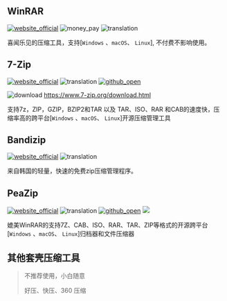 ## WinRAR
[![website_official](https://gitbook07.oss-cn-hangzhou.aliyuncs.com/website_official.svg)](https://www.rarlab.com/) ![money_pay](https://gitbook07.oss-cn-hangzhou.aliyuncs.com/money_pay.svg) ![translation](https://gitbook07.oss-cn-hangzhou.aliyuncs.com/translation.svg)

喜闻乐见的压缩工具，支持[`Windows` 、`macOS`、 `Linux`], 不付费不影响使用。

## 7-Zip
[![website_official](https://gitbook07.oss-cn-hangzhou.aliyuncs.com/website_official.svg)](http://www.7-zip.org/)  ![translation](https://gitbook07.oss-cn-hangzhou.aliyuncs.com/translation.svg) [![github_open](https://gitbook07.oss-cn-hangzhou.aliyuncs.com/github_open.svg)](https://sourceforge.net/projects/sevenzip/files/7-Zip/)

![download](https://gitbook07.oss-cn-hangzhou.aliyuncs.com/download.svg) https://www.7-zip.org/download.html

支持7z，ZIP，GZIP，BZIP2和TAR 以及 TAR、ISO、RAR 和CAB的速度快，压缩率高的跨平台[`Windows` 、`macOS`、 `Linux`]开源压缩管理工具

## Bandizip
[![website_official](https://gitbook07.oss-cn-hangzhou.aliyuncs.com/website_official.svg)](https://www.bandisoft.com/bandizip/) ![translation](https://gitbook07.oss-cn-hangzhou.aliyuncs.com/translation.svg)

来自韩国的轻量，快速的免费zip压缩管理程序。

## PeaZip
[![website_official](https://gitbook07.oss-cn-hangzhou.aliyuncs.com/website_official.svg)](http://www.peazip.org/) ![translation](https://gitbook07.oss-cn-hangzhou.aliyuncs.com/translation.svg) [![github_open](https://gitbook07.oss-cn-hangzhou.aliyuncs.com/github_open.svg)](https://github.com/giorgiotani/PeaZip/releases/) ![](https://img.shields.io/badge/Version-7.0.0-ff55bb.svg)

媲美WinRAR的支持7Z、CAB、ISO、RAR、TAR、ZIP等格式的开源跨平台[`Windows` 、`macOS`、 `Linux`]归档器和文件压缩器

## 其他套壳压缩工具

> 不推荐使用，小白随意
>
> 好压、快压、360 压缩

